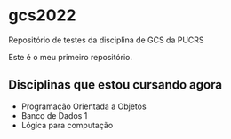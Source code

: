 # gcs2022
Repositório de testes da disciplina de GCS da PUCRS

Este é o meu primeiro repositório.

## Disciplinas que estou cursando agora
- Programação Orientada a Objetos
- Banco de Dados 1
- Lógica para computação
